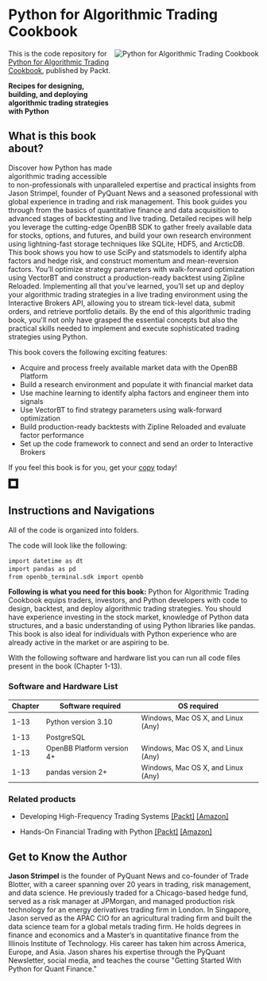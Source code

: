 # Python for Algorithmic Trading Cookbook

<a href="<https://www.packtpub.com/en-in/product/python-for-algorithmic-trading-cookbook-9781835084700"><img src="https://content.packt.com/_/image/xxlarge/B21323/cover_image_large.jpg" alt="Python for Algorithmic Trading Cookbook" height="256px" align="right"></a>

This is the code repository for [Python for Algorithmic Trading Cookbook](https://www.packtpub.com/en-in/product/python-for-algorithmic-trading-cookbook-9781835084700), published by Packt.

**Recipes for designing, building, and deploying algorithmic trading strategies with Python**

## What is this book about?
Discover how Python has made algorithmic trading accessible to non-professionals with unparalleled expertise and practical insights from Jason Strimpel, founder of PyQuant News and a seasoned professional with global experience in trading and risk management. This book guides you through from the basics of quantitative finance and data acquisition to advanced stages of backtesting and live trading.
Detailed recipes will help you leverage the cutting-edge OpenBB SDK to gather freely available data for stocks, options, and futures, and build your own research environment using lightning-fast storage techniques like SQLite, HDF5, and ArcticDB. This book shows you how to use SciPy and statsmodels to identify alpha factors and hedge risk, and construct momentum and mean-reversion factors. You’ll optimize strategy parameters with walk-forward optimization using VectorBT and construct a production-ready backtest using Zipline Reloaded. Implementing all that you’ve learned, you’ll set up and deploy your algorithmic trading strategies in a live trading environment using the Interactive Brokers API, allowing you to stream tick-level data, submit orders, and retrieve portfolio details.
By the end of this algorithmic trading book, you'll not only have grasped the essential concepts but also the practical skills needed to implement and execute sophisticated trading strategies using Python.

This book covers the following exciting features:
* Acquire and process freely available market data with the OpenBB Platform
* Build a research environment and populate it with financial market data
* Use machine learning to identify alpha factors and engineer them into signals
* Use VectorBT to find strategy parameters using walk-forward optimization
* Build production-ready backtests with Zipline Reloaded and evaluate factor performance
* Set up the code framework to connect and send an order to Interactive Brokers

If you feel this book is for you, get your [copy](https://www.amazon.com/dp/1835084702) today!

<a href="https://www.packtpub.com/?utm_source=github&utm_medium=banner&utm_campaign=GitHubBanner"><img src="https://raw.githubusercontent.com/PacktPublishing/GitHub/master/GitHub.png" alt="https://www.packtpub.com/" border="5" /></a>

## Instructions and Navigations
All of the code is organized into folders.

The code will look like the following:
```
import datetime as dt
import pandas as pd
from openbb_terminal.sdk import openbb
```

**Following is what you need for this book:**
Python for Algorithmic Trading Cookbook equips traders, investors, and Python developers with code to design, backtest, and deploy algorithmic trading strategies. You should have experience investing in the stock market, knowledge of Python data structures, and a basic understanding of using Python libraries like pandas. This book is also ideal for individuals with Python experience who are already active in the market or are aspiring to be.

With the following software and hardware list you can run all code files present in the book (Chapter 1-13).

### Software and Hardware List

| Chapter  | Software required                                                                    | OS required                        |
| -------- | -------------------------------------------------------------------------------------| -----------------------------------|
|  		1-13 | Python version 3.10   							                                            			  | Windows, Mac OS X, and Linux (Any) |
|      1-13|   	PostgreSQL																		  |                                    | Windows, Mac OS X, and Linux (Any)|
|  		1-13 |	OpenBB Platform version 4+ 					                                            			  | Windows, Mac OS X, and Linux (Any) |
|  		1-13 |pandas version 2+					                                            			  | Windows, Mac OS X, and Linux (Any) |

### Related products <Other books you may enjoy>
* Developing High-Frequency Trading Systems [[Packt]](https://www.packtpub.com/en-in/product/developing-high-frequency-trading-systems-9781803242811) [[Amazon]](https://www.amazon.in/Developing-High-Frequency-Trading-Systems/dp/1803242817)

* Hands-On Financial Trading with Python [[Packt]](https://www.packtpub.com/en-in/product/hands-on-financial-trading-with-python-9781838982881) [[Amazon]](https://www.amazon.in/Hands-Financial-Trading-Python-backtesting/dp/1838982884)

## Get to Know the Author
**Jason Strimpel** is the founder of PyQuant News and co-founder of Trade Blotter, with a career spanning over 20 years in trading, risk management, and data science. He previously traded for a Chicago-based hedge fund, served as a risk manager at JPMorgan, and managed production risk technology for an energy derivatives trading firm in London. In Singapore, Jason served as the APAC CIO for an agricultural trading firm and built the data science team for a global metals trading firm. He holds degrees in finance and economics and a Master’s in quantitative finance from the Illinois Institute of Technology. His career has taken him across America, Europe, and Asia. Jason shares his expertise through the PyQuant Newsletter, social media, and teaches the course "Getting Started With Python for Quant Finance."

